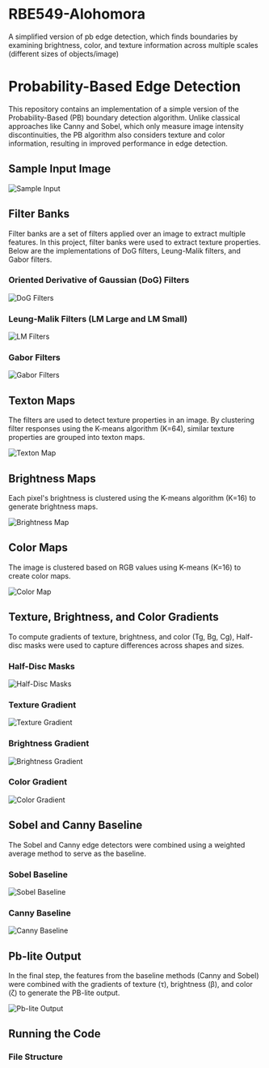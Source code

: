 # RBE549-Alohomora
A simplified version of pb edge detection, which finds boundaries by examining brightness, color, and texture information across multiple scales (different sizes of objects/image)

# Probability-Based Edge Detection

This repository contains an implementation of a simple version of the Probability-Based (PB) boundary detection algorithm. Unlike classical approaches like Canny and Sobel, which only measure image intensity discontinuities, the PB algorithm also considers texture and color information, resulting in improved performance in edge detection.

## Sample Input Image
![Sample Input](https://github.com/pvrohin/RBE549-Alohomora/Phase1/BSDS500/Images/1.jpg)

## Filter Banks
Filter banks are a set of filters applied over an image to extract multiple features. In this project, filter banks were used to extract texture properties. Below are the implementations of DoG filters, Leung-Malik filters, and Gabor filters.

### Oriented Derivative of Gaussian (DoG) Filters
![DoG Filters](https://github.com/pvrohin/RBE549-Alohomora/Phase1/Output/DoG.png)

### Leung-Malik Filters (LM Large and LM Small)
![LM Filters](https://github.com/pvrohin/RBE549-Alohomora/Phase1/Output/LM.png)

### Gabor Filters
![Gabor Filters](https://github.com/pvrohin/RBE549-Alohomora/Phase1/Output/Gabor.png)

## Texton Maps
The filters are used to detect texture properties in an image. By clustering filter responses using the K-means algorithm (K=64), similar texture properties are grouped into texton maps.

![Texton Map](https://github.com/sakshikakde/probability-based-edge-detection/blob/main/Phase1/results/Textron_map/TextonMap_10.jpg)

## Brightness Maps
Each pixel's brightness is clustered using the K-means algorithm (K=16) to generate brightness maps.

![Brightness Map](https://github.com/sakshikakde/probability-based-edge-detection/blob/main/Phase1/results/Brightness_map/BrightnessMap_10.jpg)

## Color Maps
The image is clustered based on RGB values using K-means (K=16) to create color maps.

![Color Map](https://github.com/sakshikakde/probability-based-edge-detection/blob/main/Phase1/results/Color_map/ColorMap_10.jpg)

## Texture, Brightness, and Color Gradients
To compute gradients of texture, brightness, and color (Tg, Bg, Cg), Half-disc masks were used to capture differences across shapes and sizes.

### Half-Disc Masks
![Half-Disc Masks](https://github.com/pvrohin/RBE549-Alohomora/Phase1/Output/HD.png)

### Texture Gradient
![Texture Gradient](https://github.com/sakshikakde/probability-based-edge-detection/blob/main/Phase1/results/T_g/tg_10.jpg)

### Brightness Gradient
![Brightness Gradient](https://github.com/sakshikakde/probability-based-edge-detection/blob/main/Phase1/results/B_g/bg_10.jpg)

### Color Gradient
![Color Gradient](https://github.com/sakshikakde/probability-based-edge-detection/blob/main/Phase1/results/C_g/cg_10.jpg)

## Sobel and Canny Baseline
The Sobel and Canny edge detectors were combined using a weighted average method to serve as the baseline.

### Sobel Baseline
![Sobel Baseline](https://github.com/pvrohin/RBE549-Alohomora/Phase1/BSDS500/SobelBaseline/1.png)

### Canny Baseline
![Canny Baseline](https://github.com/pvrohin/RBE549-Alohomora/Phase1/BSDS500/CannyBaseline/1.png)

## Pb-lite Output
In the final step, the features from the baseline methods (Canny and Sobel) were combined with the gradients of texture (τ), brightness (β), and color (ζ) to generate the PB-lite output.

![Pb-lite Output](https://github.com/sakshikakde/probability-based-edge-detection/blob/main/Phase1/results/pb_lite_output/10.png)

## Running the Code
### File Structure
